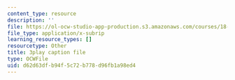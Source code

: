 ```yaml
---
content_type: resource
description: ''
file: https://ol-ocw-studio-app-production.s3.amazonaws.com/courses/18-01sc-single-variable-calculus-fall-2010/d62d63dfb94f5c72b778d96fb1a98ed4_Pd2xP5zDsRw.vtt
file_type: application/x-subrip
learning_resource_types: []
resourcetype: Other
title: 3play caption file
type: OCWFile
uid: d62d63df-b94f-5c72-b778-d96fb1a98ed4
---
```

